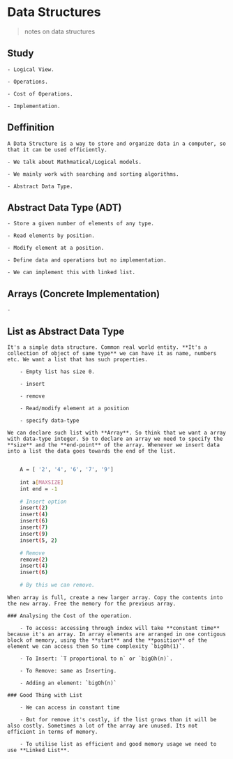 # Data Structures 

> notes on data structures 

## Study 

	- Logical View.

	- Operations. 

	- Cost of Operations. 

	- Implementation. 

## Deffinition 

	A Data Structure is a way to store and organize data in a computer, so that it can be used efficiently. 

	- We talk about Mathmatical/Logical models.

	- We mainly work with searching and sorting algorithms. 

	- Abstract Data Type. 


## Abstract Data Type (ADT)

	- Store a given number of elements of any type. 

	- Read elements by position. 

	- Modify element at a position. 

	- Define data and operations but no implementation. 

	- We can implement this with linked list.  

## Arrays (Concrete Implementation)

	- 

## List as Abstract Data Type 

	It's a simple data structure. Common real world entity. **It's a collection of object of same type** we can have it as name, numbers etc. We want a list that has such properties. 

		- Empty list has size 0.

		- insert

		- remove 

		- Read/modify element at a position 

		- specify data-type 

	We can declare such list with **Array**. So think that we want a array with data-type integer. So to declare an array we need to specify the **size** and the **end-point** of the array. Whenever we insert data into a list the data goes towards the end of the list.  

```bash

	A = [ '2', '4', '6', '7', '9']
	
	int a[MAXSIZE]	
	int end = -1

	# Insert option 
	insert(2)
	insert(4)
	insert(6)
	insert(7)
	insert(9)
	insert(5, 2)

	# Remove
	remove(2)
	insert(4)
	insert(6)

	# By this we can remove. 
```

	When array is full, create a new larger array. Copy the contents into the new array. Free the memory for the previous array. 

	### Analysing the Cost of the operation. 

		- To access: accessing through index will take **constant time** because it's an array. In array elements are arranged in one contigous block of memory, using the **start** and the **position** of the element we can access them So time complexity `bigOh(1)`. 

		- To Insert: `T proportional to n` or `bigOh(n)`. 

		- To Remove: same as Inserting. 

		- Adding an element: `bigOh(n)`

	### Good Thing with List 

		- We can access in constant time 

		- But for remove it's costly, if the list grows than it will be also costly. Sometimes a lot of the array are unused. Its not efficient in terms of memory. 

		- To utilise list as efficient and good memory usage we need to use **Linked List**. 
